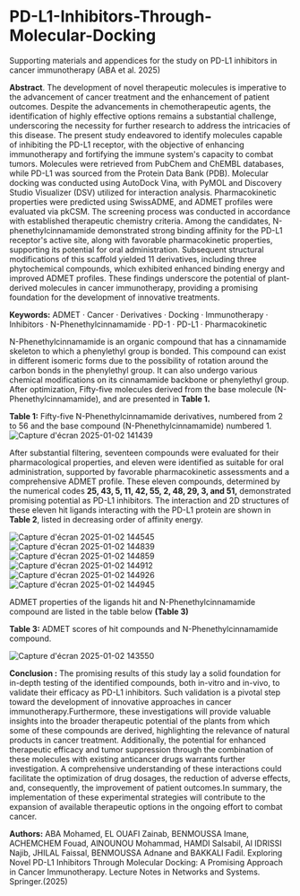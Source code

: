 # PD-L1-Inhibitors-Through-Molecular-Docking
Supporting materials and appendices for the study on PD-L1 inhibitors in cancer immunotherapy (ABA et al. 2025)

**Abstract**. The development of novel therapeutic molecules is imperative to the advancement of cancer treatment and the enhancement of patient outcomes. Despite the advancements in chemotherapeutic agents, the identification of highly effective options remains a substantial challenge, underscoring the necessity for further research to address the intricacies of this disease. The present study endeavored to identify molecules capable of inhibiting the PD-L1 receptor, with the objective of enhancing immunotherapy and fortifying the immune system's capacity to combat tumors. Molecules were retrieved from PubChem and ChEMBL databases, while PD-L1 was sourced from the Protein Data Bank (PDB). Molecular docking was conducted using AutoDock Vina, with PyMOL and Discovery Studio Visualizer (DSV) utilized for interaction analysis. Pharmacokinetic properties were predicted using SwissADME, and ADMET profiles were evaluated via pkCSM. The screening process was conducted in accordance with established therapeutic chemistry criteria. Among the candidates, N-phenethylcinnamamide demonstrated strong binding affinity for the PD-L1 receptor's active site, along with favorable pharmacokinetic properties, supporting its potential for oral administration. Subsequent structural modifications of this scaffold yielded 11 derivatives, including three phytochemical compounds, which exhibited enhanced binding energy and improved ADMET profiles. These findings underscore the potential of plant-derived molecules in cancer immunotherapy, providing a promising foundation for the development of innovative treatments.

**Keywords:** ADMET · Cancer · Derivatives · Docking · Immunotherapy · Inhibitors · N-Phenethylcinnamamide · PD-1 · PD-L1 · Pharmacokinetic

N-Phenethylcinnamamide is an organic compound that has a cinnamamide skeleton to which a phenylethyl group is bonded. This compound can exist in different isomeric forms due to the possibility of rotation around the carbon bonds in the phenylethyl group. It can also undergo various chemical modifications on its cinnamamide backbone or phenylethyl group. After optimization, Fifty-five molecules derived from the base molecule (N-Phenethylcinnamamide), and are presented in **Table 1.**

**Table 1:** Fifty-five N-Phenethylcinnamamide derivatives, numbered from 2 to 56 and the base compound (N-Phenethylcinnamamide) numbered 1.
![Capture d'écran 2025-01-02 141439](https://github.com/user-attachments/assets/d8804507-8e3e-4578-9770-40b22928c637)

After substantial filtering, seventeen compounds were evaluated for their pharmacological properties, and eleven were identified as suitable for oral administration, supported by favorable pharmacokinetic assessments and a comprehensive ADMET profile. These eleven compounds, determined by the numerical codes **25, 43, 5, 11, 42, 55, 2, 48, 29, 3, and 51,** demonstrated promising potential as PD-L1 inhibitors. The interaction and 2D structures of these eleven hit ligands interacting with the PD-L1 protein are shown in **Table 2**, listed in decreasing order of affinity energy.

![Capture d'écran 2025-01-02 144545](https://github.com/user-attachments/assets/ec91f138-b0d8-40d4-8fd1-6c62bdf59f30)
![Capture d'écran 2025-01-02 144839](https://github.com/user-attachments/assets/f04d43b8-630d-4222-83d1-cd08d58f1a21)
![Capture d'écran 2025-01-02 144859](https://github.com/user-attachments/assets/ae66d55f-d3a6-44dc-b185-0d2548cbec1a)
![Capture d'écran 2025-01-02 144912](https://github.com/user-attachments/assets/193c1be4-5766-431c-bc9f-51aff410416c)
![Capture d'écran 2025-01-02 144926](https://github.com/user-attachments/assets/381d9efd-aff4-4243-947b-a3d69fef26c0)
![Capture d'écran 2025-01-02 144945](https://github.com/user-attachments/assets/543b0d36-c667-4a29-bd65-cd6080b0e624)

ADMET properties of the ligands hit and N-Phenethylcinnamamide compound are listed in the table below **(Table 3)** 

**Table 3:** ADMET scores of hit compounds and N-Phenethylcinnamamide compound.

![Capture d'écran 2025-01-02 143550](https://github.com/user-attachments/assets/7e95204e-0c15-4962-82b3-eb19eb35ffd0)

**Conclusion :** The promising results of this study lay a solid foundation for in-depth testing of the identified compounds, both in-vitro and in-vivo, to validate their efficacy as PD-L1 inhibitors. Such validation is a pivotal step toward the development of innovative approaches in cancer immunotherapy.Furthermore, these investigations will provide valuable insights into the broader therapeutic potential of the plants from which some of these compounds are derived, highlighting the relevance of natural products in cancer treatment. Additionally, the potential for enhanced therapeutic efficacy and tumor suppression through the combination of these molecules with existing anticancer drugs warrants further investigation. A comprehensive understanding of these interactions could facilitate the optimization of drug dosages, the reduction of adverse effects, and, consequently, the improvement of patient outcomes.In summary, the implementation of these experimental strategies will contribute to the expansion of available therapeutic options in the ongoing effort to combat cancer.

**Authors:** ABA Mohamed, EL OUAFI Zainab, BENMOUSSA Imane, ACHEMCHEM Fouad, AlNOUNOU Mohammad, HAMDI Salsabil, Al IDRISSI Najib, JHILAL Faissal, BENMOUSSA Adnane and BAKKALI Fadil. Exploring Novel PD-L1 Inhibitors Through Molecular Docking: A Promising Approach in Cancer Immunotherapy. Lecture Notes in Networks and Systems. Springer.(2025)
